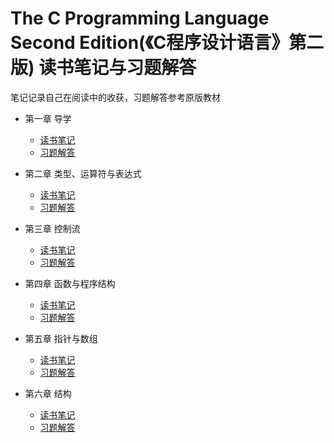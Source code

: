 # The C Programming Language Second Edition(《C程序设计语言》第二版) 读书笔记与习题解答

笔记记录自己在阅读中的收获，习题解答参考原版教材

* 第一章 导学  
  * [读书笔记](https://github.com/1326670425/TCPL/blob/master/notes/chapter1-notes.md)  
  * [习题解答](https://github.com/1326670425/TCPL/blob/master/solutions/chapter1-solutions.md)  

* 第二章 类型、运算符与表达式  
  * [读书笔记](https://github.com/1326670425/TCPL/blob/master/notes/chapter2-notes.md)  
  * [习题解答](https://github.com/1326670425/TCPL/blob/master/solutions/chapter2-solutions.md)  

* 第三章 控制流  
  * [读书笔记](https://github.com/1326670425/TCPL/blob/master/notes/chapter3-notes.md)  
  * [习题解答](https://github.com/1326670425/TCPL/blob/master/solutions/chapter3-solutions.md)  

* 第四章 函数与程序结构  
  * [读书笔记](https://github.com/1326670425/TCPL/blob/master/notes/chapter4-notes.md)  
  * [习题解答](https://github.com/1326670425/TCPL/blob/master/solutions/chapter4-solutions.md)  

* 第五章 指针与数组  
  * [读书笔记](https://github.com/1326670425/TCPL/blob/master/notes/chapter5-notes.md)  
  * [习题解答](https://github.com/1326670425/TCPL/blob/master/solutions/chapter5-solutions.md)  

* 第六章 结构  
  * [读书笔记](https://github.com/1326670425/TCPL/blob/master/notes/chapter6-notes.md)  
  * [习题解答](https://github.com/1326670425/TCPL/blob/master/solutions/chapter6-solutions.md)  



